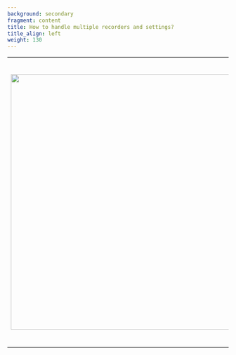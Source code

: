 ```yaml
---
background: secondary
fragment: content
title: How to handle multiple recorders and settings?
title_align: left
weight: 130
---
```


<table>
    <tr>
    <td> 
        <img src="/images/material.png" alt="" width="580px" style="padding-right:50px" align="left"/>
    </td>
    <td style='text-align:left;'>
- This project opens the opportunity to review of the most common uses of settings and machines in Europe.

- This review will allow to define which possibilities exist to work on a common dataset, using for example:
    * Field tests to define which settings/machines give similar results
    * Larger time interval to count bat passes (e.g. positive minute of activity, Miller 2001, Haquart 2012) --> eliminates a lot of variability due to material used
    * Use setting and machine as input in models to take the variability into account
    </td>
    </tr>
</table>


